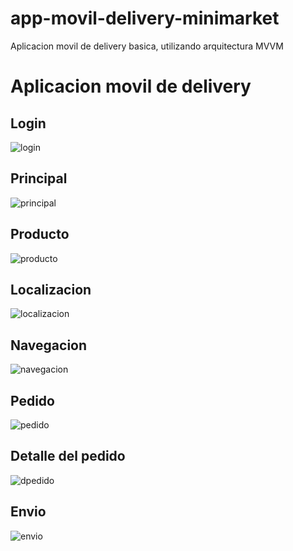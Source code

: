 # app-movil-delivery-minimarket
Aplicacion movil de delivery basica, utilizando arquitectura MVVM

<h1>Aplicacion movil de delivery</h1>

<h2>Login</h2>
<img src="https://i.postimg.cc/qRJM3czR/login.jpg" alt="login" />

<h2>Principal</h2>
<img src="https://i.postimg.cc/nrKyYggf/principal.jpg" alt="principal" />

<h2>Producto</h2>
<img src="https://i.postimg.cc/8khgSf5X/producto.jpg" alt="producto" />

<h2>Localizacion</h2>
<img src="https://i.postimg.cc/8P9RmcdD/mapa-geolocalizacion.jpg" alt="localizacion" />

<h2>Navegacion</h2>
<img src="https://i.postimg.cc/X7pK5dCQ/navegacion.jpg" alt="navegacion" />

<h2>Pedido</h2>
<img src="https://i.postimg.cc/XvJyM0kx/pedido.jpg" alt="pedido" />

<h2>Detalle del pedido</h2>
<img src="https://i.postimg.cc/fbrSDgHs/pedido-envio.jpg" alt="dpedido" />

<h2>Envio</h2>
<img src="https://i.postimg.cc/hj8npXQY/envio.jpg" alt="envio" />





